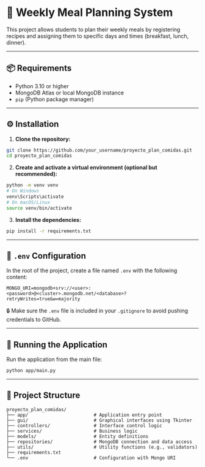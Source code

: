 # 🥗 Weekly Meal Planning System

This project allows students to plan their weekly meals by registering recipes and assigning them to specific days and times (breakfast, lunch, dinner).

---

## 📦 Requirements

- Python 3.10 or higher  
- MongoDB Atlas or local MongoDB instance  
- `pip` (Python package manager)

---

## ⚙️ Installation

1. **Clone the repository:**

```bash
git clone https://github.com/your_username/proyecto_plan_comidas.git
cd proyecto_plan_comidas
````

2. **Create and activate a virtual environment (optional but recommended):**

```bash
python -m venv venv
# On Windows
venv\Scripts\activate
# On macOS/Linux
source venv/bin/activate
```

3. **Install the dependencies:**

```bash
pip install -r requirements.txt
```

---

## 🔐 `.env` Configuration

In the root of the project, create a file named `.env` with the following content:

```env
MONGO_URI=mongodb+srv://<user>:<password>@<cluster>.mongodb.net/<database>?retryWrites=true&w=majority
```

🔒 Make sure the `.env` file is included in your `.gitignore` to avoid pushing credentials to GitHub.

---

## 🚀 Running the Application

Run the application from the main file:

```bash
python app/main.py
```

---

## 📁 Project Structure

```
proyecto_plan_comidas/
├── app/                        # Application entry point
├── gui/                        # Graphical interfaces using Tkinter
├── controllers/                # Interface control logic
├── services/                   # Business logic
├── models/                     # Entity definitions
├── repositories/               # MongoDB connection and data access
├── utils/                      # Utility functions (e.g., validators)
├── requirements.txt
└── .env                        # Configuration with Mongo URI
```
